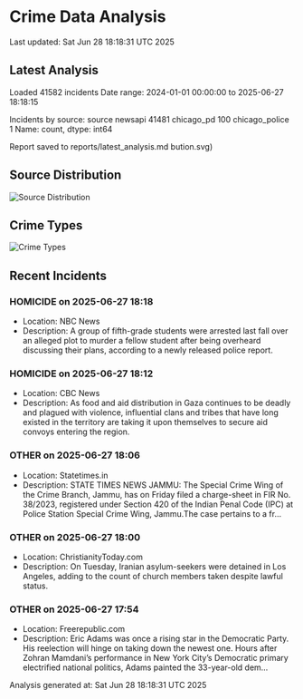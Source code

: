 # Crime Data Analysis
Last updated: Sat Jun 28 18:18:31 UTC 2025

## Latest Analysis

Loaded 41582 incidents
Date range: 2024-01-01 00:00:00 to 2025-06-27 18:18:15

Incidents by source:
source
newsapi           41481
chicago_pd          100
chicago_police        1
Name: count, dtype: int64

Report saved to reports/latest_analysis.md
bution.svg)

## Source Distribution
![Source Distribution](images/source_distribution.svg)

## Crime Types
![Crime Types](images/crime_types.svg)

## Recent Incidents

### HOMICIDE on 2025-06-27 18:18
- Location: NBC News
- Description: A group of fifth-grade students were arrested last fall over an alleged plot to murder a fellow student after being overheard discussing their plans, according to a newly released police report.


### HOMICIDE on 2025-06-27 18:12
- Location: CBC News
- Description: As food and aid distribution in Gaza continues to be deadly and plagued with violence, influential clans and tribes that have long existed in the territory are taking it upon themselves to secure aid convoys entering the region.


### OTHER on 2025-06-27 18:06
- Location: Statetimes.in
- Description: STATE TIMES NEWS JAMMU: The Special Crime Wing of the Crime Branch, Jammu, has on Friday filed a charge-sheet in FIR No. 38/2023, registered under Section 420 of the Indian Penal Code (IPC) at Police Station Special Crime Wing, Jammu.The case pertains to a fr…


### OTHER on 2025-06-27 18:00
- Location: ChristianityToday.com
- Description: On Tuesday, Iranian asylum-seekers were detained in Los Angeles, adding to the count of church members taken despite lawful status.


### OTHER on 2025-06-27 17:54
- Location: Freerepublic.com
- Description: Eric Adams was once a rising star in the Democratic Party. His reelection will hinge on taking down the newest one. Hours after Zohran Mamdani’s performance in New York City’s Democratic primary electrified national politics, Adams painted the 33-year-old dem…

Analysis generated at: Sat Jun 28 18:18:31 UTC 2025
